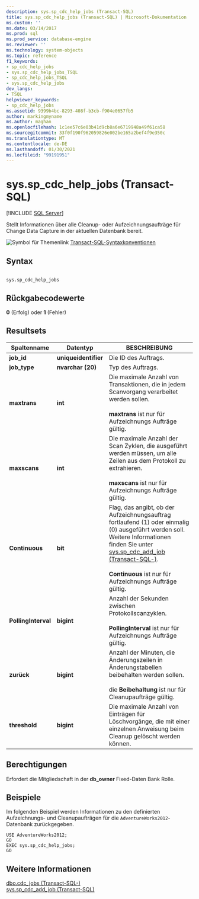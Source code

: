 ```yaml
---
description: sys.sp_cdc_help_jobs (Transact-SQL)
title: sys.sp_cdc_help_jobs (Transact-SQL) | Microsoft-Dokumentation
ms.custom: ''
ms.date: 03/14/2017
ms.prod: sql
ms.prod_service: database-engine
ms.reviewer: ''
ms.technology: system-objects
ms.topic: reference
f1_keywords:
- sp_cdc_help_jobs
- sys.sp_cdc_help_jobs_TSQL
- sp_cdc_help_jobs_TSQL
- sys.sp_cdc_help_jobs
dev_langs:
- TSQL
helpviewer_keywords:
- sp_cdc_help_jobs
ms.assetid: 9399b4bc-8293-408f-b3cb-f904e0657fb5
author: markingmyname
ms.author: maghan
ms.openlocfilehash: 1c1ee57c6e03b41d9cb8a6e6719948a49f61ca58
ms.sourcegitcommit: 33f0f190f962059826e002be165a2bef4f9e350c
ms.translationtype: MT
ms.contentlocale: de-DE
ms.lasthandoff: 01/30/2021
ms.locfileid: "99191951"
---
```

# <a name="syssp_cdc_help_jobs-transact-sql"></a>sys.sp_cdc_help_jobs (Transact-SQL)
[!INCLUDE [SQL Server](../../includes/applies-to-version/sqlserver.md)]

  Stellt Informationen über alle Cleanup- oder Aufzeichnungsaufträge für Change Data Capture in der aktuellen Datenbank bereit.  
  
 ![Symbol für Themenlink](../../database-engine/configure-windows/media/topic-link.gif "Symbol für Themenlink") [Transact-SQL-Syntaxkonventionen](../../t-sql/language-elements/transact-sql-syntax-conventions-transact-sql.md)  
  
## <a name="syntax"></a>Syntax  
  
```  
  
sys.sp_cdc_help_jobs  
```  
  
## <a name="return-code-values"></a>Rückgabecodewerte  
 **0** (Erfolg) oder **1** (Fehler)  
  
## <a name="result-sets"></a>Resultsets  
  
|Spaltenname|Datentyp|BESCHREIBUNG|  
|-----------------|---------------|-----------------|  
|**job_id**|**uniqueidentifier**|Die ID des Auftrags.|  
|**job_type**|**nvarchar (20)**|Typ des Auftrags.|  
|**maxtrans**|**int**|Die maximale Anzahl von Transaktionen, die in jedem Scanvorgang verarbeitet werden sollen.<br /><br /> **maxtrans** ist nur für Aufzeichnungs Aufträge gültig.|  
|**maxscans**|**int**|Die maximale Anzahl der Scan Zyklen, die ausgeführt werden müssen, um alle Zeilen aus dem Protokoll zu extrahieren.<br /><br /> **maxscans** ist nur für Aufzeichnungs Aufträge gültig.|  
|**Continuous**|**bit**|Flag, das angibt, ob der Aufzeichnungsauftrag fortlaufend (1) oder einmalig (0) ausgeführt werden soll. Weitere Informationen finden Sie unter [sys.sp_cdc_add_job &#40;Transact-SQL-&#41;](../../relational-databases/system-stored-procedures/sys-sp-cdc-add-job-transact-sql.md).<br /><br /> **Continuous** ist nur für Aufzeichnungs Aufträge gültig.|  
|**PollingInterval**|**bigint**|Anzahl der Sekunden zwischen Protokollscanzyklen.<br /><br /> **PollingInterval** ist nur für Aufzeichnungs Aufträge gültig.|  
|**zurück**|**bigint**|Anzahl der Minuten, die Änderungszeilen in Änderungstabellen beibehalten werden sollen.<br /><br /> die **Beibehaltung** ist nur für Cleanupaufträge gültig.|  
|**threshold**|**bigint**|Die maximale Anzahl von Einträgen für Löschvorgänge, die mit einer einzelnen Anweisung beim Cleanup gelöscht werden können.|  
  
## <a name="permissions"></a>Berechtigungen  
 Erfordert die Mitgliedschaft in der **db_owner** Fixed-Daten Bank Rolle.  
  
## <a name="examples"></a>Beispiele  
 Im folgenden Beispiel werden Informationen zu den definierten Aufzeichnungs- und Cleanupaufträgen für die `AdventureWorks2012`-Datenbank zurückgegeben.  
  
```  
USE AdventureWorks2012;  
GO  
EXEC sys.sp_cdc_help_jobs;  
GO  
```  
  
## <a name="see-also"></a>Weitere Informationen  
 [dbo.cdc_jobs &#40;Transact-SQL-&#41;](../../relational-databases/system-tables/dbo-cdc-jobs-transact-sql.md)   
 [sys.sp_cdc_add_job (Transact-SQL)](../../relational-databases/system-stored-procedures/sys-sp-cdc-add-job-transact-sql.md)  
  
  
